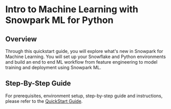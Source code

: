 # Intro to Machine Learning with Snowpark ML for Python

## Overview
Through this quickstart guide, you will explore what's new in Snowpark for Machine Learning. You will set up your Snowflake and Python environments and build an end to end ML workflow from feature engineering to model training and deployment using Snowpark ML.

## Step-By-Step Guide
For prerequisites, environment setup, step-by-step guide and instructions, please refer to the [QuickStart Guide](https://quickstarts.snowflake.com/guide/intro_to_machine_learning_with_snowpark_ml_for_python/index.html?index=..%2F..index#0).

